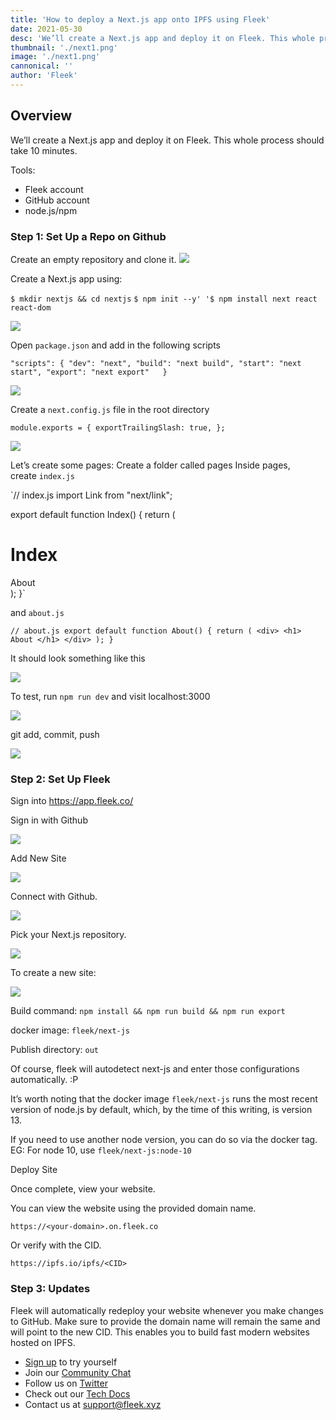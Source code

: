 ```yaml
---
title: 'How to deploy a Next.js app onto IPFS using Fleek'
date: 2021-05-30
desc: 'We’ll create a Next.js app and deploy it on Fleek. This whole process It should take 10 minutes.'
thumbnail: './next1.png'
image: './next1.png'
cannonical: ''
author: 'Fleek'
---
```


## **Overview**

We’ll create a Next.js app and deploy it on Fleek. This whole process should take 10 minutes.

Tools:

- Fleek account
- GitHub account
- node.js/npm

### **Step 1: Set Up a Repo on Github**

Create an empty repository and clone it.
![](./Next2.png)

Create a Next.js app using:

`$ mkdir nextjs && cd nextjs` `$ npm init --y' '$ npm install next react react-dom`

![](./Next3.png)

Open `package.json` and add in the following scripts

`"scripts": {
    "dev": "next",
    "build": "next build",
    "start": "next start",
    "export": "next export"  
}`

![](./Next3.png)

Create a `next.config.js` file in the root directory

`module.exports = {
  exportTrailingSlash: true,
};`

![](./Next4.png)

Let’s create some pages: Create a folder called pages Inside pages, create `index.js`

`// index.js
import Link from "next/link";

export default function Index() {
return (

<div>
<h1> Index </h1>
<Link href="/about">
<a> About </a>
</Link>
</div>
);
}`

and `about.js`

`// about.js
export default function About() {
  return (
    <div>
      <h1> About </h1>
    </div>
  );
}`

It should look something like this

![](./Next5.png)

To test, run `npm run dev` and visit localhost:3000

![](./Next6.png)

git add, commit, push

![](./Next7.png)

### **Step 2: Set Up Fleek**

Sign into https://app.fleek.co/

Sign in with Github

![](./Next8.png)

Add New Site

![](./Next9.png)

Connect with Github.

![](./Next10.png)

Pick your Next.js repository.

![](./Next11.png)

To create a new site:

![](./Next12.png)

Build command: `npm install && npm run build && npm run export`

docker image: `fleek/next-js`

Publish directory: `out`

Of course, fleek will autodetect next-js and enter those configurations automatically. :P

It’s worth noting that the docker image `fleek/next-js` runs the most recent version of node.js by default, which, by the time of this writing, is version 13.

If you need to use another node version, you can do so via the docker tag. EG: For node 10, use `fleek/next-js:node-10`

Deploy Site

Once complete, view your website.

You can view the website using the provided domain name.

`https://<your-domain>.on.fleek.co`

Or verify with the CID.

`https://ipfs.io/ipfs/<CID>`

### **Step 3: Updates**

Fleek will automatically redeploy your website whenever you make changes to GitHub. Make sure to provide the domain name will remain the same and will point to the new CID. This enables you to build fast modern websites hosted on IPFS.

- [Sign up](https://app.fleek.xyz/) to try yourself
- Join our [Community Chat](https://discord.com/invite/fleek)
- Follow us on [Twitter](https://twitter.com/fleek)
- Check out our [Tech Docs](/docs/)
- Contact us at support@fleek.xyz
